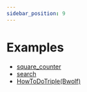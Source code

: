 ```yaml
---
sidebar_position: 9
---
```


# Examples

- [square_counter](https://github.com/Flutterando/triple_pattern/tree/master/examples/square_counter)
- [search](https://github.com/Flutterando/triple_pattern/tree/master/examples/search)
- [HowToDoTriple(Bwolf)](https://github.com/Bwolfs2/HowToDoTriple)
